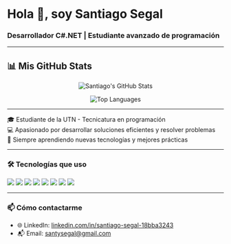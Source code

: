 <h1>Hola 👋, soy Santiago Segal</h1>
<h3>Desarrollador C#.NET | Estudiante avanzado de programación</h3>

---

## 📊 Mis GitHub Stats  

<p align="center">
  <img src="https://github-readme-stats.vercel.app/api?username=Santucho12&show_icons=true&theme=tokyonight&include_all_commits=true&count_private=true" alt="Santiago's GitHub Stats" />
</p>

<p align="center">
  <img src="https://github-readme-stats.vercel.app/api/top-langs/?username=Santucho12&layout=compact&theme=tokyonight" alt="Top Languages" />
</p>

---

<p>
🎓 Estudiante de la UTN - Tecnicatura en programación<br>
💻 Apasionado por desarrollar soluciones eficientes y resolver problemas<br>
🚀 Siempre aprendiendo nuevas tecnologías y mejores prácticas
</p>

---

### 🛠️ Tecnologías que uso
<p align="left">
  <img src="https://img.shields.io/badge/-C%23-239120?style=flat&logo=c-sharp&logoColor=white" />
  <img src="https://img.shields.io/badge/-.NET-512BD4?style=flat&logo=dotnet&logoColor=white" />
  <img src="https://img.shields.io/badge/-ASP.NET-512BD4?style=flat&logo=dotnet&logoColor=white" />
  <img src="https://img.shields.io/badge/-ADO.NET-512BD4?style=flat&logo=dotnet&logoColor=white" />
  <img src="https://img.shields.io/badge/-Entity%20Framework-6DB33F?style=flat&logo=.net&logoColor=white" />
  <img src="https://img.shields.io/badge/-SQL-4479A1?style=flat&logo=postgresql&logoColor=white" />
  <img src="https://img.shields.io/badge/-MongoDB-47A248?style=flat&logo=mongodb&logoColor=white" />
  <img src="https://img.shields.io/badge/-Python-3776AB?style=flat&logo=python&logoColor=white" />
</p>

---

### 📫 Cómo contactarme

- 🌐 LinkedIn: [linkedin.com/in/santiago-segal-18bba3243](https://linkedin.com/in/santiago-segal-18bba3243)  
- 📬 Email: santysegal@gmail.com
